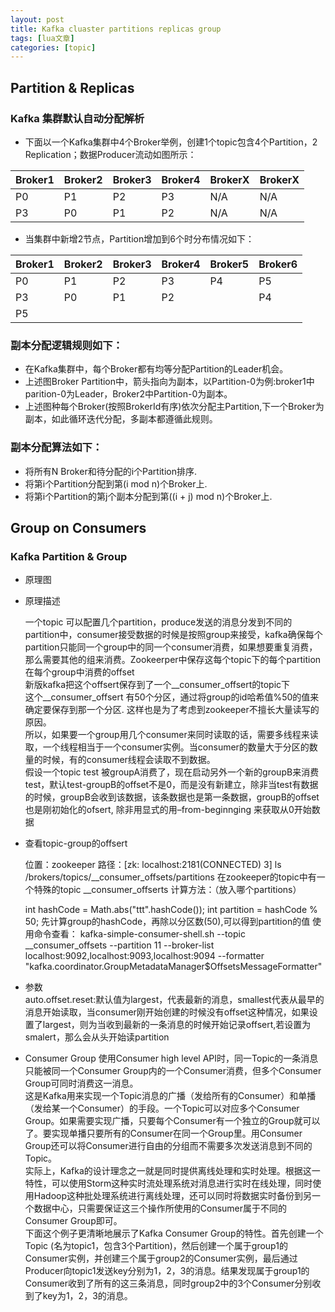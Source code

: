 ```yaml
---
layout: post
title: Kafka cluaster partitions replicas group 
tags: [lua文章]
categories: [topic]
---
```

## Partition & Replicas

### Kafka 集群默认自动分配解析

  * 下面以一个Kafka集群中4个Broker举例，创建1个topic包含4个Partition，2 Replication；数据Producer流动如图所示：

Broker1 | Broker2 | Broker3 | Broker4 | BrokerX | BrokerX  
---|---|---|---|---|---  
P0 | P1 | P2 | P3 | N/A | N/A  
P3 | P0 | P1 | P2 | N/A | N/A  
  
  * 当集群中新增2节点，Partition增加到6个时分布情况如下：

Broker1 | Broker2 | Broker3 | Broker4 | Broker5 | Broker6  
---|---|---|---|---|---  
P0 | P1 | P2 | P3 | P4 | P5  
P3 | P0 | P1 | P2 |  | P4  
P5 |  |  |  |  |  
  
### 副本分配逻辑规则如下：

  * 在Kafka集群中，每个Broker都有均等分配Partition的Leader机会。
  * 上述图Broker Partition中，箭头指向为副本，以Partition-0为例:broker1中parition-0为Leader，Broker2中Partition-0为副本。
  * 上述图种每个Broker(按照BrokerId有序)依次分配主Partition,下一个Broker为副本，如此循环迭代分配，多副本都遵循此规则。

### 副本分配算法如下：

  * 将所有N Broker和待分配的i个Partition排序.
  * 将第i个Partition分配到第(i mod n)个Broker上.
  * 将第i个Partition的第j个副本分配到第((i + j) mod n)个Broker上.

## Group on Consumers

### Kafka Partition & Group

  * 原理图
  * 原理描述

    
    
    一个topic 可以配置几个partition，produce发送的消息分发到不同的partition中，consumer接受数据的时候是按照group来接受，kafka确保每个partition只能同一个group中的同一个consumer消费，如果想要重复消费，那么需要其他的组来消费。Zookeerper中保存这每个topic下的每个partition在每个group中消费的offset  
    新版kafka把这个offsert保存到了一个__consumer_offsert的topic下  
    这个__consumer_offsert 有50个分区，通过将group的id哈希值%50的值来确定要保存到那一个分区.  这样也是为了考虑到zookeeper不擅长大量读写的原因。  
    所以，如果要一个group用几个consumer来同时读取的话，需要多线程来读取，一个线程相当于一个consumer实例。当consumer的数量大于分区的数量的时候，有的consumer线程会读取不到数据。   
    假设一个topic test 被groupA消费了，现在启动另外一个新的groupB来消费test，默认test-groupB的offset不是0，而是没有新建立，除非当test有数据的时候，groupB会收到该数据，该条数据也是第一条数据，groupB的offset也是刚初始化的ofsert, 除非用显式的用–from-beginnging 来获取从0开始数据   
    

  * 查看topic-group的offsert

    
    
    位置：zookeeper 
    路径：[zk: localhost:2181(CONNECTED) 3] ls /brokers/topics/__consumer_offsets/partitions 
    在zookeeper的topic中有一个特殊的topic __consumer_offserts 
    计算方法：（放入哪个partitions）
    
    int hashCode = Math.abs("ttt".hashCode());
    int partition = hashCode % 50;
    先计算group的hashCode，再除以分区数(50),可以得到partition的值 
    使用命令查看： kafka-simple-consumer-shell.sh --topic __consumer_offsets --partition 11 --broker-list localhost:9092,localhost:9093,localhost:9094 --formatter "kafka.coordinator.GroupMetadataManager$OffsetsMessageFormatter"
    

  * 参数  
auto.offset.reset:默认值为largest，代表最新的消息，smallest代表从最早的消息开始读取，当consumer刚开始创建的时候没有offset这种情况，如果设置了largest，则为当收到最新的一条消息的时候开始记录offsert,若设置为smalert，那么会从头开始读partition

  * Consumer Group 使用Consumer high level API时，同一Topic的一条消息只能被同一个Consumer Group内的一个Consumer消费，但多个Consumer Group可同时消费这一消息。  
这是Kafka用来实现一个Topic消息的广播（发给所有的Consumer）和单播（发给某一个Consumer）的手段。一个Topic可以对应多个Consumer
Group。如果需要实现广播，只要每个Consumer有一个独立的Group就可以了。要实现单播只要所有的Consumer在同一个Group里。用Consumer
Group还可以将Consumer进行自由的分组而不需要多次发送消息到不同的Topic。  
实际上，Kafka的设计理念之一就是同时提供离线处理和实时处理。根据这一特性，可以使用Storm这种实时流处理系统对消息进行实时在线处理，同时使用Hadoop这种批处理系统进行离线处理，还可以同时将数据实时备份到另一个数据中心，只需要保证这三个操作所使用的Consumer属于不同的Consumer
Group即可。  
下面这个例子更清晰地展示了Kafka Consumer Group的特性。首先创建一个Topic
(名为topic1，包含3个Partition)，然后创建一个属于group1的Consumer实例，并创建三个属于group2的Consumer实例，最后通过Producer向topic1发送key分别为1，2，3的消息。结果发现属于group1的Consumer收到了所有的这三条消息，同时group2中的3个Consumer分别收到了key为1，2，3的消息。